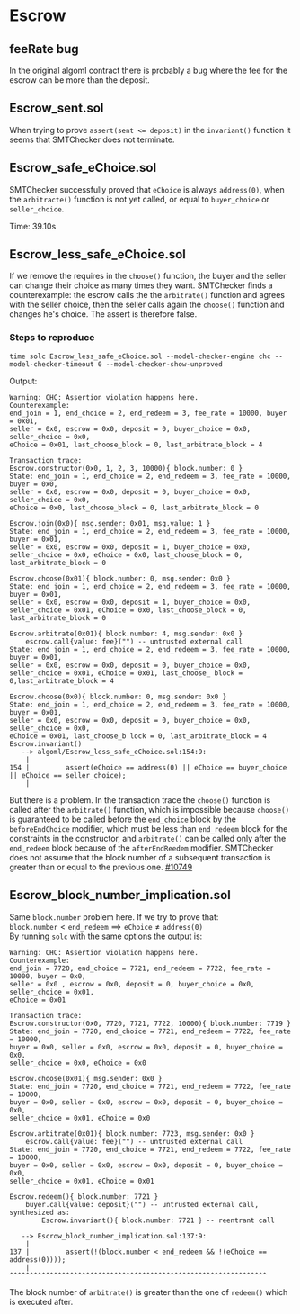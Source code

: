 # Escrow 

## feeRate bug
In the original algoml contract there is probably a bug where the fee for the
escrow can be more than the deposit.

## Escrow_sent.sol
When trying to prove `assert(sent <= deposit)` in the `invariant()` function it
seems that SMTChecker does not terminate.

## Escrow_safe_eChoice.sol
SMTChecker successfully proved that `eChoice` is always `address(0)`, when the
`arbitracte()` function is not yet called, or equal to `buyer_choice` or
`seller_choice`.

Time: 39.10s

## Escrow_less_safe_eChoice.sol
If we remove the requires in the `choose()` function, the buyer and the seller
can change their choice as many times they want. SMTChecker finds a
counterexample: the escrow calls the the `arbitrate()` function and agrees with
the seller choice, then the seller calls again the `choose()` function and
changes he's choice. The assert is therefore false.

### Steps to reproduce
```
time solc Escrow_less_safe_eChoice.sol --model-checker-engine chc --model-checker-timeout 0 --model-checker-show-unproved
```
Output:
```
Warning: CHC: Assertion violation happens here.
Counterexample:
end_join = 1, end_choice = 2, end_redeem = 3, fee_rate = 10000, buyer = 0x01,
seller = 0x0, escrow = 0x0, deposit = 0, buyer_choice = 0x0, seller_choice = 0x0, 
eChoice = 0x01, last_choose_block = 0, last_arbitrate_block = 4

Transaction trace:
Escrow.constructor(0x0, 1, 2, 3, 10000){ block.number: 0 }
State: end_join = 1, end_choice = 2, end_redeem = 3, fee_rate = 10000, buyer = 0x0, 
seller = 0x0, escrow = 0x0, deposit = 0, buyer_choice = 0x0, seller_choice = 0x0, 
eChoice = 0x0, last_choose_block = 0, last_arbitrate_block = 0

Escrow.join(0x0){ msg.sender: 0x01, msg.value: 1 }
State: end_join = 1, end_choice = 2, end_redeem = 3, fee_rate = 10000, buyer = 0x01, 
seller = 0x0, escrow = 0x0, deposit = 1, buyer_choice = 0x0,
seller_choice = 0x0, eChoice = 0x0, last_choose_block = 0, last_arbitrate_block = 0

Escrow.choose(0x01){ block.number: 0, msg.sender: 0x0 }
State: end_join = 1, end_choice = 2, end_redeem = 3, fee_rate = 10000, buyer = 0x01, 
seller = 0x0, escrow = 0x0, deposit = 1, buyer_choice = 0x0,
seller_choice = 0x01, eChoice = 0x0, last_choose_block = 0,
last_arbitrate_block = 0

Escrow.arbitrate(0x01){ block.number: 4, msg.sender: 0x0 }
    escrow.call{value: fee}("") -- untrusted external call
State: end_join = 1, end_choice = 2, end_redeem = 3, fee_rate = 10000, buyer = 0x01, 
seller = 0x0, escrow = 0x0, deposit = 0, buyer_choice = 0x0,
seller_choice = 0x01, eChoice = 0x01, last_choose_ block = 0,last_arbitrate_block = 4

Escrow.choose(0x0){ block.number: 0, msg.sender: 0x0 }
State: end_join = 1, end_choice = 2, end_redeem = 3, fee_rate = 10000, buyer = 0x01, 
seller = 0x0, escrow = 0x0, deposit = 0, buyer_choice = 0x0, seller_choice = 0x0, 
eChoice = 0x01, last_choose_b lock = 0, last_arbitrate_block = 4
Escrow.invariant()
   --> algoml/Escrow_less_safe_eChoice.sol:154:9:
    |
154 |         assert(eChoice == address(0) || eChoice == buyer_choice || eChoice == seller_choice);
    |
```
But there is a problem. In the transaction trace the `choose()` function is
called after the `arbitrate()` function, which is impossible because `choose()`
is guaranteed to be called before the `end_choice` block by the
`beforeEndChoice` modifier, which must be less than `end_redeem` block for the
constraints in the constructor, and `arbitrate()` can be called only after the
`end_redeem` block because of the `afterEndReedem` modifier. SMTChecker does
not assume that the block number of a subsequent transaction is greater than or
equal to the previous one. [#10749](https://github.com/ethereum/solidity/issues/10749)

## Escrow_block_number_implication.sol
Same `block.number` problem here.
If we try to prove that:\
$\texttt{block.number} < \texttt{end\_redeem} \implies \texttt{eChoice} \neq
\texttt{address(0)}$\
By running `solc` with the same options the output is:
```
Warning: CHC: Assertion violation happens here.
Counterexample:
end_join = 7720, end_choice = 7721, end_redeem = 7722, fee_rate = 10000, buyer = 0x0, 
seller = 0x0 , escrow = 0x0, deposit = 0, buyer_choice = 0x0, seller_choice = 0x01, 
eChoice = 0x01

Transaction trace:
Escrow.constructor(0x0, 7720, 7721, 7722, 10000){ block.number: 7719 }
State: end_join = 7720, end_choice = 7721, end_redeem = 7722, fee_rate = 10000,
buyer = 0x0, seller = 0x0, escrow = 0x0, deposit = 0, buyer_choice = 0x0,
seller_choice = 0x0, eChoice = 0x0

Escrow.choose(0x01){ msg.sender: 0x0 }
State: end_join = 7720, end_choice = 7721, end_redeem = 7722, fee_rate = 10000,
buyer = 0x0, seller = 0x0, escrow = 0x0, deposit = 0, buyer_choice = 0x0,
seller_choice = 0x01, eChoice = 0x0

Escrow.arbitrate(0x01){ block.number: 7723, msg.sender: 0x0 }
    escrow.call{value: fee}("") -- untrusted external call
State: end_join = 7720, end_choice = 7721, end_redeem = 7722, fee_rate = 10000,
buyer = 0x0, seller = 0x0, escrow = 0x0, deposit = 0, buyer_choice = 0x0,
seller_choice = 0x01, eChoice = 0x01

Escrow.redeem(){ block.number: 7721 }
    buyer.call{value: deposit}("") -- untrusted external call, synthesized as:
        Escrow.invariant(){ block.number: 7721 } -- reentrant call

   --> Escrow_block_number_implication.sol:137:9:
    |
137 |         assert(!(block.number < end_redeem && !(eChoice == address(0))));
    |         ^^^^^^^^^^^^^^^^^^^^^^^^^^^^^^^^^^^^^^^^^^^^^^^^^^^^^^^^^^^^^^^^
```
The block number of `arbitrate()` is greater than the one of `redeem()` which
is executed after.
